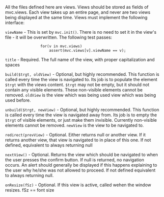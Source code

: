 All the files defined here are views.  Views should be stored as fields of
mvc.views.  Each view takes up an entire page, and never are two views being
displayed at the same time.  Views must implement the following interface:


`viewName` -	This is set by `mvc.init()`.  There is no need to set it in
				the view's file - it will be overwritten.  The following test
				passes:

					for(v in mvc.views)
						assert(mvc.views[v].viewName == v);


`title` -	Required.  The full name of the view, with proper capitalization
			and spaces

`build($trgt, oldView)` -	Optional, but highly recommended.  This function
							is called every time the view is navigated to.
							Its job is to populate the element `$trgt` with
							the views content.  `$trgt` may not be empty, but
							it should not contain any visible elements.
							These non-visible elements cannot be removed.
							`oldView` is the view which was being used
							view which was being used before. 


`unbuild($trgt, newView)` -	Optional, but highly recommended.  This
							function is called every time the view is
							navigated away from.  Its job is to empty the
							`$trgt` of visible elements, or just make them
							invisible.  Currently non-visible elements cannot
							be removed.  `newView` is the view to be
							navigated to.


`redirect(prevView)` -	Optional.  Either returns null or another view.  If
						it returns another view, that view is navigated to in
						place of this one.  If not defined, equivalent to
						always returning null


`nextView()` -	Optional.  Returns the view which should be navigated to
				when the user presses the confirm button.  If null is 
				returned, no navigation occurs.  An alert should
				generally be displayed if this happens explaining to the
				user why he/she was not allowed to proceed.  If not 
				defined equivalent to always returning null.


`onResize(fSz)` -	Optional.  If this view is active, called wehen the
					window resizes.  fSz == font size
